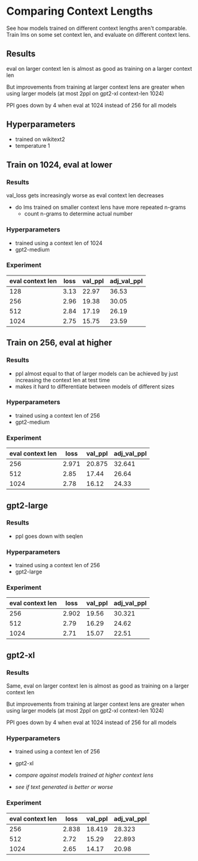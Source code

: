 # Comparing Context Lengths

See how models trained on different context lengths aren't comparable. Train lms on some set context len, and evaluate on different context lens.

## Results

eval on larger context len is almost as good as training on a larger context len

But improvements from training at larger context lens are greater when using larger models (at most 2ppl on gpt2-xl context-len 1024)

PPl goes down by 4 when eval at 1024 instead of 256 for all models

## Hyperparameters

-   trained on wikitext2
-   temperature 1

## Train on 1024, eval at lower

### Results

val_loss gets increasingly worse as eval context len decreases

-   do lms trained on smaller context lens have more repeated n-grams
    -   count n-grams to determine actual number

### Hyperparameters

-   trained using a context len of 1024
-   gpt2-medium

### Experiment

| eval context len | loss | val_ppl | adj_val_ppl |
| ---------------- | ---- | ------- | ----------- |
| 128              | 3.13 | 22.97   | 36.53       |
| 256              | 2.96 | 19.38   | 30.05       |
| 512              | 2.84 | 17.19   | 26.19       |
| 1024             | 2.75 | 15.75   | 23.59       |

## Train on 256, eval at higher

### Results

-   ppl almost equal to that of larger models can be achieved by just increasing the context len at test time
-   makes it hard to differentiate between models of different sizes

### Hyperparameters

-   trained using a context len of 256
-   gpt2-medium

### Experiment

| eval context len | loss  | val_ppl | adj_val_ppl |
| ---------------- | ----- | ------- | ----------- |
| 256              | 2.971 | 20.875  | 32.641      |
| 512              | 2.85  | 17.44   | 26.64       |
| 1024             | 2.78  | 16.12   | 24.33       |

## gpt2-large

### Results

-   ppl goes down with seqlen

### Hyperparameters

-   trained using a context len of 256
-   gpt2-large

### Experiment

| eval context len | loss  | val_ppl | adj_val_ppl |
| ---------------- | ----- | ------- | ----------- |
| 256              | 2.902 | 19.56   | 30.321      |
| 512              | 2.79  | 16.29   | 24.62       |
| 1024             | 2.71  | 15.07   | 22.51       |

## gpt2-xl

### Results

Same, eval on larger context len is almost as good as training on a larger context len

But improvements from training at larger context lens are greater when using larger models (at most 2ppl on gpt2-xl context-len 1024)

PPl goes down by 4 when eval at 1024 instead of 256 for all models

### Hyperparameters

-   trained using a context len of 256
-   gpt2-xl

-   _compare against models trained at higher context lens_
-   _see if text generated is better or worse_

### Experiment

| eval context len | loss  | val_ppl | adj_val_ppl |
| ---------------- | ----- | ------- | ----------- |
| 256              | 2.838 | 18.419  | 28.323      |
| 512              | 2.72  | 15.29   | 22.893      |
| 1024             | 2.65  | 14.17   | 20.98       |
